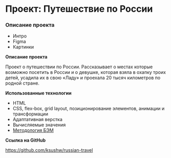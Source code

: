 # Проект: Путешествие по России

### Описание проекта
* Интро
* Figma
* Картинки

**Описание проекта**

Проект о путешествии по России.
Рассказывает о местах которые возможно посетить в России и о девушке, которая взяла в охапку троих детей, усадила их в свою «Ладу» и проехала 20 тысяч километров по родной стране.

**Использованные технологии**

- HTML
- CSS, flex-box, grid layout, позиционирование
элементов, анимации и трансформации
- Адаптативная верстка
- Вычисляемые значения
- [Методология БЭМ](https://ru.bem.info/methodology/)

**Ссылка на GitHub**

https://github.com/ksushw/russian-travel
